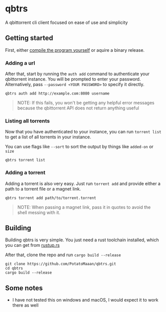 # qbtrs

A qbittorrent cli client focused on ease of use and simplicity

## Getting started

First, either [compile the program yourself](#building) or aquire a binary release.

### Adding a url

After that, start by running the `auth add` command to authenticate your qbittorrent instance. You will be prompted to enter your password. Alternatively, pass `--password <YOUR PASSWORD>` to specify it directly.

```
qbtrs auth add http://example.com:8080 username
```

> NOTE: If this fails, you won't be getting any helpful error messages because the qbittorrent API does not return anything useful

### Listing all torrents

Now that you have authenticated to your instance, you can run `torrent list` to get a list of all torrents in your instance.

You can use flags like `--sort` to sort the output by things like `added-on` or `size`

```
qbtrs torrent list
```

### Adding a torrent

Adding a torrent is also very easy. Just run `torrent add` and provide either a path to a torrent file or a magnet link.

```
qbtrs torrent add path/to/torrent.torrent
```

> NOTE: When passing a magnet link, pass it in quotes to avoid the shell messing with it.

## Building

Building qbtrs is very simple. You just need a rust toolchain installed, which you can get from [rustup.rs](https://rustup.rs/)

After that, clone the repo and run `cargo build --release`

```
git clone https://github.com/PotatoMaaan/qbtrs.git
cd qbtrs
cargo build --release
```

## Some notes

- I have not tested this on windows and macOS, I would expect it to work there as well
